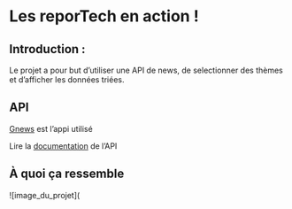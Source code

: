 # Les reporTech en action !
## Introduction : 

Le projet a pour but d’utiliser une API de news, de selectionner des thèmes et d’afficher les données triées.

## API

[Gnews](https://gnews.io/) est l’appi utilisé 

Lire la [documentation](https://gnews.io/docs/v4#introduction) de l’API

## À quoi ça ressemble

![image_du_projet](
